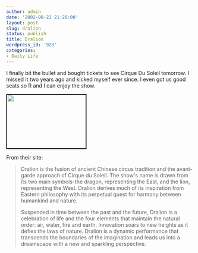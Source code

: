 ```yaml
---
author: admin
date: '2002-08-22 21:28:00'
layout: post
slug: dralion
status: publish
title: Dralion
wordpress_id: '923'
categories:
- Daily Life
---
```

I finally bit the bullet and bought tickets to see Cirque Du Soleil tomorrow. I missed it two years ago and kicked myself ever since. I even got us good seats so R and I can enjoy the show.

<img WIDTH="212" HEIGHT="144" src="http://www.cirquedusoleil.com/cirquedusoleil/images/home/logo_homepage.jpg" border="2">

From their site:<blockquote>Dralion is the fusion of ancient Chinese circus tradition and the avant-garde approach of Cirque du Soleil. The show&apos;s name is drawn from its two main symbols-the dragon, representing the East, and the lion, representing the West. Dralion derives much of its inspiration from Eastern philosophy with its perpetual quest for harmony between humankind and nature. 
 
Suspended in time between the past and the future, Dralion is a celebration of life and the four elements that maintain the natural order: air, water, fire and earth. Innovation soars to new heights as it defies the laws of nature. Dralion is a dynamic performance that transcends the boundaries of the imagination and leads us into a dreamscape with a new and sparkling perspective. </blockquote>
